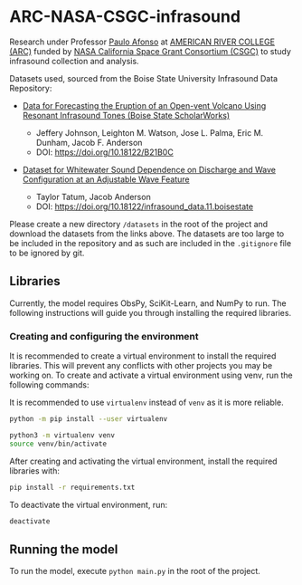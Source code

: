 # ARC-NASA-CSGC-infrasound

Research under Professor [Paulo Afonso](https://losrios.edu/about-los-rios/contact-us/employee-directory/employee?xid=x76049&id=1085001) at [AMERICAN RIVER COLLEGE (ARC)](https://arc.losrios.edu/) funded by [NASA California Space Grant Consortium (CSGC)](https://casgc.ucsd.edu/) to study infrasound collection and analysis.

Datasets used, sourced from the Boise State University Infrasound Data Repository:

- [Data for Forecasting the Eruption of an Open-vent Volcano Using Resonant Infrasound Tones (Boise State ScholarWorks)](https://scholarworks.boisestate.edu/infrasound_data/1/)
    - Jeffery Johnson, Leighton M. Watson, Jose L. Palma, Eric M. Dunham, Jacob F. Anderson
    - DOI: https://doi.org/10.18122/B21B0C

- [Dataset for Whitewater Sound Dependence on Discharge and Wave Configuration at an Adjustable Wave Feature](https://scholarworks.boisestate.edu/infrasound_data/11/)
    - Taylor Tatum, Jacob Anderson
    - DOI: https://doi.org/10.18122/infrasound_data.11.boisestate

Please create a new directory `/datasets` in the root of the project and download the datasets from the links above. The datasets are too large to be included in the repository and as such are included in the `.gitignore` file to be ignored by git.


## Libraries

Currently, the model requires ObsPy, SciKit-Learn, and NumPy to run. The following instructions will guide you through installing the required libraries.

### Creating and configuring the environment

It is recommended to create a virtual environment to install the required libraries. This will prevent any conflicts with other projects you may be working on. To create and activate a virtual environment using venv, run the following commands:

It is recommended to use `virtualenv` instead of `venv` as it is more reliable.

```bash
python -m pip install --user virtualenv
```

```bash
python3 -m virtualenv venv
source venv/bin/activate
```

After creating and activating the virtual environment, install the required libraries with:

```bash 
pip install -r requirements.txt
```

To deactivate the virtual environment, run:

```bash
deactivate
```

## Running the model

To run the model, execute `python main.py` in the root of the project.

